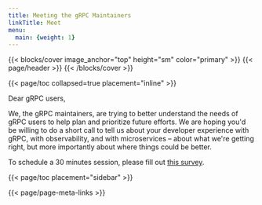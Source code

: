 ```yaml
---
title: Meeting the gRPC Maintainers
linkTitle: Meet
menu:
  main: {weight: 1}
---
```


{{< blocks/cover image_anchor="top" height="sm" color="primary" >}}
{{< page/header >}}
{{< /blocks/cover >}}

<div class="container l-container--padded">

<div class="row">
{{< page/toc collapsed=true placement="inline" >}}
</div>

<div class="row">
<div class="col-12 col-lg-8">

Dear gRPC users,

We, the gRPC maintainers, are trying to better understand the needs of
gRPC users to help plan and prioritize future efforts. We are hoping you'd be
willing to do a short call to tell us about your developer experience with gRPC,
with observability, and with microservices – about what we're getting right, but
more importantly about where things could be better.

To schedule a 30 minutes session, please fill out <a name="this-survey" href="https://docs.google.com/forms/d/e/1FAIpQLSe1klQIom5SnpL7czmNFI9MZHy_eNwOCHghV0e61hTzY93qWw/viewform?usp=sf_link">this survey</a>.

</div>

{{< page/toc placement="sidebar" >}}

</div>

{{< page/page-meta-links >}}

</div>
